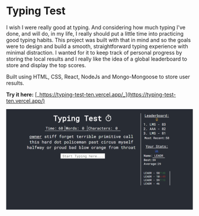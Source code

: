 # Typing Test

I wish I were really good at typing. And considering how much typing I've done, and will do, in my life, I really should put a little time into practicing good typing habits. This project was built with that in mind and so the goals were to design and build a smooth, straightforward typing experience with minimal distraction. I wanted for it to keep track of personal progress by storing the local results and I really like the idea of a global leaderboard to store and display the top scores.

Built using HTML, CSS, React, NodeJs and Mongo-Mongoose to store user results.

**Try it here:** [_https://typing-test-ten.vercel.app/_](https://typing-test-ten.vercel.app/)

![demo gif](https://raw.githubusercontent.com/melansonS/typing-test/master/typing-test.gif "demo")
